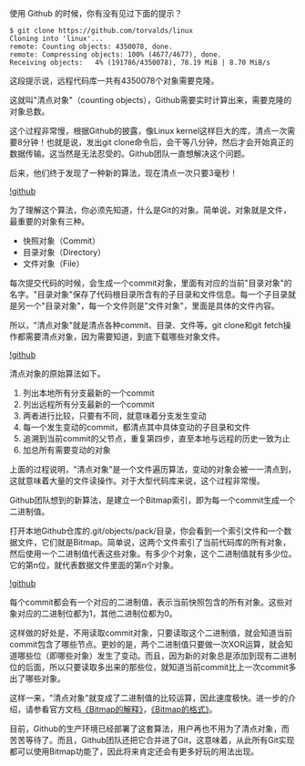 使用 Github 的时候，你有没有见过下面的提示？
```
$ git clone https://github.com/torvalds/linux
Cloning into 'linux'...
remote: Counting objects: 4350078, done.
remote: Compressing objects: 100% (4677/4677), done.
Receiving objects:   4% (191786/4350078), 78.19 MiB | 8.70 MiB/s
```
这段提示说，远程代码库一共有4350078个对象需要克隆。

这就叫"清点对象"（counting objects），Github需要实时计算出来，需要克隆的对象总数。

这个过程非常慢，根据Github的披露，像Linux kernel这样巨大的库，清点一次需要8分钟！也就是说，发出git clone命令后，会干等八分钟，然后才会开始真正的数据传输。这当然是无法忍受的。Github团队一直想解决这个问题。

后来，他们终于发现了一种新的算法，现在清点一次只要3毫秒！

[!github](http://www.ruanyifeng.com/blogimg/asset/2015/bg2015093001.png)

为了理解这个算法，你必须先知道，什么是Git的对象。简单说，对象就是文件，最重要的对象有三种。

* 快照对象（Commit）
* 目录对象（Directory）
* 文件对象（File）

每次提交代码的时候，会生成一个commit对象，里面有对应的当前"目录对象"的名字。"目录对象"保存了代码根目录所含有的子目录和文件信息。每一个子目录就是另一个"目录对象"，每一个文件则是"文件对象"，里面是具体的文件内容。

所以，"清点对象"就是清点各种commit、目录、文件等。git clone和git fetch操作都需要清点对象，因为需要知道，到底下载哪些对象文件。

[!github](http://www.ruanyifeng.com/blogimg/asset/2015/bg2015093002.png)

清点对象的原始算法如下。

1. 列出本地所有分支最新的一个commit
2. 列出远程所有分支最新的一个commit
3. 两者进行比较，只要有不同，就意味着分支发生变动
4. 每一个发生变动的commit，都清点其中具体变动的子目录和文件
5. 追溯到当前commit的父节点，重复第四步，直至本地与远程的历史一致为止
6. 加总所有需要变动的对象

上面的过程说明，"清点对象"是一个文件遍历算法，变动的对象会被一一清点到，这就意味着大量的文件读操作。对于大型代码库来说，这个过程非常慢。

Github团队想到的新算法，是建立一个Bitmap索引，即为每一个commit生成一个二进制值。

打开本地Github仓库的.git/objects/pack/目录，你会看到一个索引文件和一个数据文件，它们就是Bitmap。简单说，这两个文件索引了当前代码库的所有对象，然后使用一个二进制值代表这些对象。有多少个对象，这个二进制值就有多少位。它的第n位，就代表数据文件里面的第n个对象。

[!github](http://www.ruanyifeng.com/blogimg/asset/2015/bg2015093003.png)

每个commit都会有一个对应的二进制值，表示当前快照包含的所有对象。这些对象对应的二进制位都为1，其他二进制位都为0。

这样做的好处是，不用读取commit对象，只要读取这个二进制值，就会知道当前commit包含了哪些节点。更妙的是，两个二进制值只要做一次XOR运算，就会知道哪些位（即哪些对象）发生了变动。而且，因为新的对象总是添加到现有二进制位的后面，所以只要读取多出来的那些位，就知道当前commit比上一次commit多出了哪些对象。

这样一来，"清点对象"就变成了二进制值的比较运算，因此速度极快。进一步的介绍，请参看官方文档[《Bitmap的解释》](https://github.com/gitster/git/commit/fff4275)，[《Bitmap的格式》](https://github.com/gitster/git/blob/master/Documentation/technical/bitmap-format.txt)。

目前，Github的生产环境已经部署了这套算法，用户再也不用为了清点对象，而苦苦等待了。而且，Github团队还把它合并进了Git，这意味着，从此所有Git实现都可以使用Bitmap功能了，因此将来肯定还会有更多好玩的用法出现。
